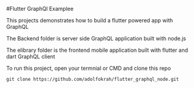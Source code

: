 #Flutter GraphQl Examplee

This projects demonstrates how to build a flutter powered app with GraphQL

The Backend folder is server side GraphQL application built with node.js

The elibrary folder is the frontend mobile application built with flutter and dart GraphQL client


To run this project, open your termnial or CMD and clone this repo

`git clone https://github.com/adolfokrah/flutter_graphql_node.git`
